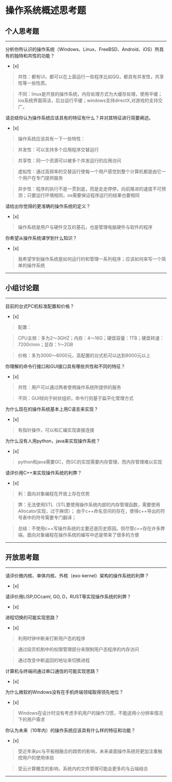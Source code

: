 # 操作系统概述思考题

## 个人思考题

---

分析你所认识的操作系统（Windows、Linux、FreeBSD、Android、iOS）所具有的独特和共性的功能？
- [x]  

> 共性：都有UI，都可以在上面运行一些程序比如QQ，都具有并发性，共享性等一些性质。

> 不同：linux是开放的操作系统，内存处理方式为大缓存处理，使用平缓；ios系统界面简洁，后台运行平缓；windows支持directX,对游戏的支持交广。

请总结你认为操作系统应该具有的特征有什么？并对其特征进行简要阐述。
- [x]  

> 操作系统应该具有一下一些特性：

> 并发性：可以支持多个应用程序交替运行

> 共享性：同一个资源可以被多个并发运行的应用访问

> 虚拟性：通过高频率的交替运行使每一个用户感觉到整个计算机都是由它一个用户在专门提供服务

> 异步性：程序的执行不是一贯到底，而是走走停停，向前推进的速度不可预测；只要运行环境相同，os需要保证程序运行的结果也要相同

请给出你觉得的更准确的操作系统的定义？
- [x]  

> 操作系统是用户与硬件交互的基石，也是管理电脑硬件与软件的程序

你希望从操作系统课学到什么知识？
- [x]  

> 我希望学到操作系统是如何运行的和管理一系列程序；应该如何来写一个简单的操作系统

---

## 小组讨论题

---

目前的台式PC机标准配置和价格？
- [x]  

> 配置：

> CPU主频：多为2～3GHZ；内存：4～16G；硬盘容量：1TB；硬盘转速：7200r/min；显存：1～2GB

> 价格：多为3000～6000元，高配置的台式机可以达到8000元以上

你理解的命令行接口和GUI接口具有哪些共性和不同的特征？
- [x]  

> 共性：用户可以通过两者使用操作系统所提供的服务

> 不同：GUI倾向于树状组织，命令行则基于扁平化管理方式

为什么现在的操作系统基本上用C语言来实现？
- [x]  

>  有指针操作，可以和汇编实现直接连接

为什么没有人用python，java来实现操作系统？
- [x]  

>  python和java需要GC，而GC的实现需要内存管理，而内存管理难以实现

请评价用C++来实现操作系统的利弊？
- [x]  

> 利：面向对象编程在开放上存在优势

> 弊：无法使用STL（STL要使用操作系统内部的内存管理函数，需要使用Allocator实现，过于麻烦）；
      由于c++命名空间的存在，使得c++导出的符号表中的符号需要专门翻译；

> 总结：不使用c++写操作系统的主要还是历史原因。但尽管c++存在许多弊端，面向对象编程在操作系统的编写中还是带来了很多的方便

---

## 开放思考题

---

请评价微内核、单体内核、外核（exo-kernel）架构的操作系统的利弊？
- [x]  

>  

请评价用LISP,OCcaml, GO, D，RUST等实现操作系统的利弊？
- [x]  

>  

进程切换的可能实现思路？
- [x]  

> 利用时钟中断来打断用户态的程序

> 通过段页机制中的权限管理部分来限制用户态程序的内存访问

> 通过改变中断返回的地址来切换进程

计算机与终端间通过串口通信的可能实现思路？
- [x]  

>  

为什么微软的Windows没有在手机终端领域取得领先地位？
- [x]  

> Windows在设计时没有考虑手机用户的操作习惯，不能适用小分辨率情况下的用户需求

你认为未来（10年内）的操作系统应该具有什么样的特征和功能？
- [x]  

>  受近年来pc与平板相融合的趋势的影响，未来桌面操作系统将更加注重触控用户的使用体验

>  受云计算概念的影响，系统内的文件管理可能会更多的与云端结合

---
